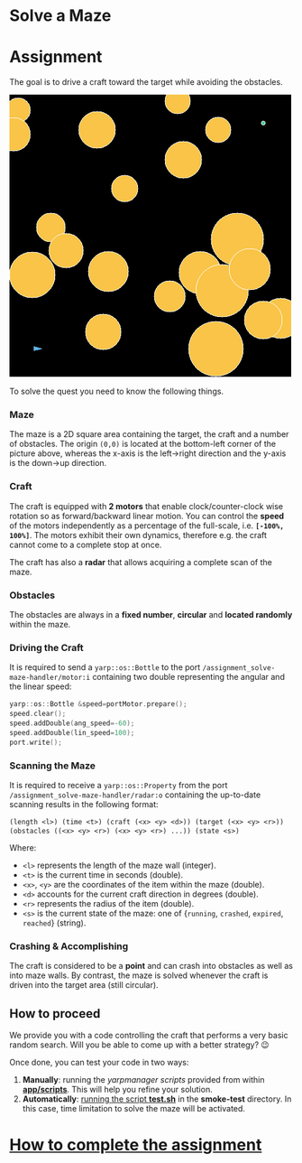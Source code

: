 Solve a Maze
============

# Assignment
The goal is to drive a craft toward the target while avoiding the obstacles.

![maze](/misc/maze.png)

To solve the quest you need to know the following things.

### Maze
The maze is a 2D square area containing the target, the craft and a number of
obstacles. The origin `(0,0)` is located at the bottom-left corner of the picture
above, whereas the x-axis is the left->right direction and the y-axis is the down->up
direction.

### Craft
The craft is equipped with **2 motors** that enable clock/counter-clock wise rotation
so as forward/backward linear motion. You can control the **speed** of the motors
independently as a percentage of the full-scale, i.e. **`[-100%, 100%]`**.
The motors exhibit their own dynamics, therefore e.g. the craft cannot come to a
complete stop at once.

The craft has also a **radar** that allows acquiring a complete scan of the maze.

### Obstacles
The obstacles are always in a **fixed number**, **circular** and **located randomly**
within the maze.

### Driving the Craft
It is required to send a `yarp::os::Bottle` to the port `/assignment_solve-maze-handler/motor:i` containing two double representing the angular and the linear speed:
```c++
yarp::os::Bottle &speed=portMotor.prepare();
speed.clear();
speed.addDouble(ang_speed=-60);
speed.addDouble(lin_speed=100);
port.write();
```

### Scanning the Maze
It is required to receive a `yarp::os::Property` from the port `/assignment_solve-maze-handler/radar:o` containing the up-to-date scanning results in the following format:
```
(length <l>) (time <t>) (craft (<x> <y> <d>)) (target (<x> <y> <r>)) (obstacles ((<x> <y> <r>) (<x> <y> <r>) ...)) (state <s>)
```
Where:
- `<l>` represents the length of the maze wall (integer).
- `<t>` is the current time in seconds (double).
- `<x>`, `<y>` are the coordinates of the item within the maze (double).
- `<d>` accounts for the current craft direction in degrees (double).
- `<r>` represents the radius of the item (double).
- `<s>` is the current state of the maze: one of {`running`, `crashed`, `expired`, `reached`} (string).

### Crashing & Accomplishing
The craft is considered to be a **point** and can crash into obstacles as well as
into maze walls. By contrast, the maze is solved whenever the craft is driven
into the target area (still circular).

## How to proceed
We provide you with a code controlling the craft that performs a very basic random
search. Will you be able to come up with a better strategy? :wink:

Once done, you can test your code in two ways:

1. **Manually**: running the _yarpmanager scripts_ provided from within [**app/scripts**](./app/scripts). This will help you refine your solution.
1. **Automatically**: [running the script **test.sh**](https://github.com/vvv-school/vvv-school.github.io/blob/master/instructions/how-to-run-smoke-tests.md) in the **smoke-test** directory. In this case, time limitation
to solve the maze will be activated.

# [How to complete the assignment](https://github.com/vvv-school/vvv-school.github.io/blob/master/instructions/how-to-complete-assignments.md)
